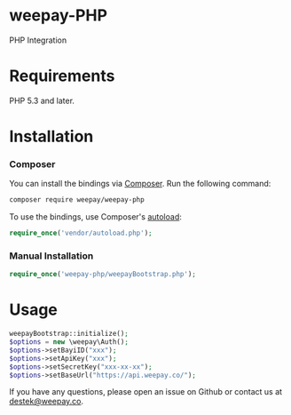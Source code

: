 # weepay-PHP
PHP Integration
# Requirements
PHP 5.3 and later.

# Installation
### Composer
You can install the bindings via [Composer](http://getcomposer.org/). Run the following command:

```bash
composer require weepay/weepay-php
```
To use the bindings, use Composer's [autoload](https://getcomposer.org/doc/00-intro.md#autoloading):

```php
require_once('vendor/autoload.php');
```

### Manual Installation


```php
require_once('weepay-php/weepayBootstrap.php');
```
# Usage

```php
weepayBootstrap::initialize();
$options = new \weepay\Auth();
$options->setBayiID("xxx");
$options->setApiKey("xxx");
$options->setSecretKey("xxx-xx-xx");
$options->setBaseUrl("https://api.weepay.co/");
```
If you have any questions, please open an issue on Github or contact us at destek@weepay.co.
